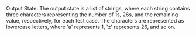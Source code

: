Output State: The output state is a list of strings, where each string contains three characters representing the number of 1s, 26s, and the remaining value, respectively, for each test case. The characters are represented as lowercase letters, where 'a' represents 1, 'z' represents 26, and so on.